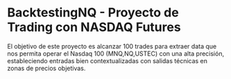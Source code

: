 # BacktestingNQ - Proyecto de Trading con NASDAQ Futures



El objetivo de este proyecto es alcanzar 100 trades para extraer data que nos permita operar el Nasdaq 100 (MNQ,NQ,USTEC) con una alta precisión, estableciendo entradas bien contextualizadas con salidas técnicas en zonas de precios objetivas.

# 


